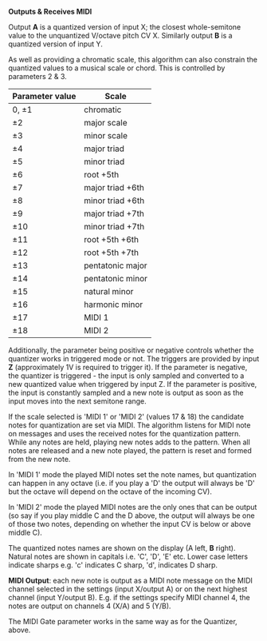 
**Outputs & Receives MIDI**

Output **A** is a quantized version of input X; the closest whole-semitone value to the unquantized V/octave pitch CV X.
Similarly output **B** is a quantized version of input Y.

As well as providing a chromatic scale, this algorithm can also constrain the quantized values to a musical scale or
chord. This is controlled by parameters 2 & 3.

| **Parameter value** | **Scale**        |
|---------------------|------------------|
| 0, ±1               | chromatic        |
| ±2                  | major scale      |
| ±3                  | minor scale      |
| ±4                  | major triad      |
| ±5                  | minor triad      |
| ±6                  | root +5th        |
| ±7                  | major triad +6th |
| ±8                  | minor triad +6th |
| ±9                  | major triad +7th |
| ±10                 | minor triad +7th |
| ±11                 | root +5th +6th   |
| ±12                 | root +5th +7th   |
| ±13                 | pentatonic major |
| ±14                 | pentatonic minor |
| ±15                 | natural minor    |
| ±16                 | harmonic minor   |
| ±17                 | MIDI 1           |
| ±18                 | MIDI 2           |

Additionally, the parameter being positive or negative controls whether the quantizer works in triggered mode or not.
The triggers are provided by input **Z** (approximately 1V is required to trigger it). If the parameter is negative, the
quantizer is triggered - the input is only sampled and converted to a new quantized value when triggered by input Z. If
the parameter is positive, the input is constantly sampled and a new note is output as soon as the input moves into the
next semitone range.

If the scale selected is 'MIDI 1' or 'MIDI 2' (values 17 & 18) the
candidate notes for quantization are set via MIDI. The algorithm
listens for MIDI note on messages and uses the received notes for the
quantization pattern. While any notes are held, playing new notes adds
to the pattern. When all notes are released and a new note played, the
pattern is reset and formed from the new note.

In 'MIDI 1' mode the played MIDI notes set the note names, but
quantization can happen in any octave (i.e. if you play a 'D' the
output will always be 'D' but the octave will depend on the octave of
the incoming CV).

In 'MIDI 2' mode the played MIDI notes are the only ones that can be
output (so say if you play middle C and the D above, the output will
always be one of those two notes, depending on whether the input CV is
below or above middle C).

The quantized notes names are shown on the display (A left, **B** right).
Natural notes are shown in capitals i.e. 'C', 'D', 'E' etc. Lower case
letters indicate sharps e.g. 'c' indicates C sharp, 'd', indicates D
sharp.

**MIDI Output**: each new note is output as a MIDI note message on the
MIDI channel selected in the settings (input X/output A) or on the
next highest channel (input Y/output B). E.g. if the settings specify
MIDI channel 4, the notes are output on channels 4 (X/A) and 5 (Y/B).

The MIDI Gate parameter works in the same way as for the Quantizer,
above.

